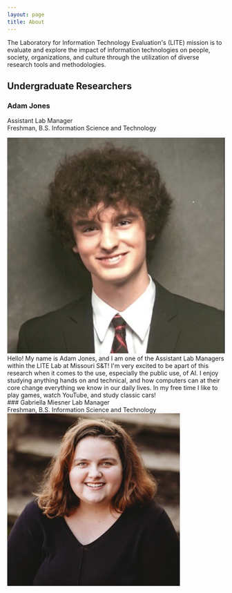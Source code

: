 ```yaml
---
layout: page
title: About
---
```


<p class="message">
  The Laboratory for Information Technology Evaluation's (LITE) mission is to evaluate and explore the impact of information technologies on people, society, organizations, and culture through the utilization of diverse research tools and methodologies. </p>

## Undergraduate Researchers
### Adam Jones
<span class = "grey"> Assistant Lab Manager </span>
<br>
 <span class = "gray">Freshman, B.S. Information Science and Technology</span>
<div class = "flex-row">
<img src = "assets/adam.png" class = "headshots"/>
Hello! My name is Adam Jones, and I am one of the Assistant Lab Managers within the LITE Lab at Missouri S&T! I'm very excited to be apart of this research when it comes to the use, especially the public use, of AI. I enjoy studying anything hands on and technical, and how computers can at their core change everything we know in our daily lives. In my free time I like to play games, watch YouTube, and study classic cars!
</div>
### Gabriella Miesner
 <span class = "grey"> Lab Manager </span>
 <br>
 <span class = "gray">Freshman, B.S. Information Science and Technology</span>
<div class = "flex-row">
<img src = "assets/gabriella.jpg" class = "headshots"/>

</div>

